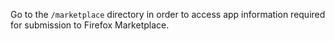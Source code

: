 Go to the `/marketplace` directory in order to access app information required for submission to Firefox Marketplace.
